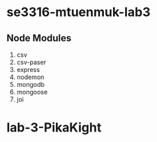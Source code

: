 # se3316-mtuenmuk-lab3

## Node Modules
1. csv
2. csv-paser
3. express
4. nodemon
5. mongodb
6. mongoose
7. joi
# lab-3-PikaKight

